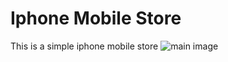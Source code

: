 # Iphone Mobile Store
 This is a simple iphone mobile store 
 ![main image](/Web-Projects/Iphone%20Mobile%20Store/Images/main.PNG)
